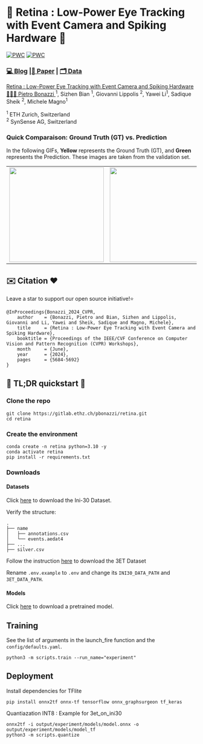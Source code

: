 #  👀 Retina : Low-Power Eye Tracking with Event Camera and Spiking Hardware  👀
[![PWC](https://img.shields.io/endpoint.svg?url=https://paperswithcode.com/badge/a-low-power-neuromorphic-approach-for/pupil-detection-on-ini-30)](https://paperswithcode.com/sota/pupil-detection-on-ini-30?p=a-low-power-neuromorphic-approach-for)
[![PWC](https://img.shields.io/endpoint.svg?url=https://paperswithcode.com/badge/a-low-power-neuromorphic-approach-for/pupil-tracking-on-ini-30)](https://paperswithcode.com/sota/pupil-tracking-on-ini-30?p=a-low-power-neuromorphic-approach-for) 

### [💻 Blog](https://pietrobonazzi.com/projects/retina) |[📜 Paper](https://openaccess.thecvf.com/content/CVPR2024W/AI4Streaming/html/Bonazzi_Retina__Low-Power_Eye_Tracking_with_Event_Camera_and_Spiking_CVPRW_2024_paper.html) | [🗂️ Data](https://zenodo.org/records/11203260?token=eyJhbGciOiJIUzUxMiJ9.eyJpZCI6ImEzYmE4ZTI4LTU2NDQtNDhiNC05YjcxLTYyZjRiNzNhYzU2MCIsImRhdGEiOnt9LCJyYW5kb20iOiI0MmY3NDgwOTZiZDM4YWM2NDhmNTk4ZTc5MDMxYTg2NiJ9.oyQ8cMq0xVIoCC0JLpnLIUWnsSVVJS91dzZJkwqTmTgaETtkTJqL7qBCu6Nz9bBdR1IhUGViAOSpTc6Z02ja5Q)

[Retina : Low-Power Eye Tracking with Event Camera and Spiking Hardware](https://arxiv.org/abs/2312.00425)  
 [🧑🏻‍🚀 Pietro Bonazzi ](https://linkedin.com/in/pietrobonazzi)<sup>1</sup>,
 Sizhen Bian <sup>1</sup>,
 Giovanni Lippolis <sup>2</sup>,
 Yawei Li<sup>1</sup>,
 Sadique Sheik <sup>2</sup>,
 Michele Magno<sup>1</sup>  <br>

<sup>1</sup> ETH Zurich, Switzerland  <br> 
<sup>2</sup> SynSense AG, Switzerland


### Quick Comparaison: Ground Truth (GT) vs. Prediction

In the following GIFs, **Yellow** represents the Ground Truth (GT), and **Green** represents the Prediction. These images are taken from the validation set.

<table>
  <tr>
    <td><img src="docs/0_val_3_0.gif" width="250" height="250" /></td>
    <td><img src="docs/0_val_12_0.gif" width="250" height="250" /></td>
    <td><img src="docs/0_val_16_0.gif" width="250" height="250" /></td>
    <td><img src="docs/0_val_19_0.gif" width="250" height="250" /></td>
  </tr>
</table>


## ✉️ Citation ❤️

Leave a star to support our open source initiative!⭐️

```
@InProceedings{Bonazzi_2024_CVPR,
    author    = {Bonazzi, Pietro and Bian, Sizhen and Lippolis, Giovanni and Li, Yawei and Sheik, Sadique and Magno, Michele},
    title     = {Retina : Low-Power Eye Tracking with Event Camera and Spiking Hardware},
    booktitle = {Proceedings of the IEEE/CVF Conference on Computer Vision and Pattern Recognition (CVPR) Workshops},
    month     = {June},
    year      = {2024},
    pages     = {5684-5692}
}
```
## 🚀 TL;DR quickstart 🚀

### Clone the repo

```
git clone https://gitlab.ethz.ch/pbonazzi/retina.git
cd retina
```


### Create the environment

```
conda create -n retina python=3.10 -y
conda activate retina 
pip install -r requirements.txt 
```

### Downloads


#### Datasets
Click  [here](https://zenodo.org/records/11203260?token=eyJhbGciOiJIUzUxMiJ9.eyJpZCI6ImEzYmE4ZTI4LTU2NDQtNDhiNC05YjcxLTYyZjRiNzNhYzU2MCIsImRhdGEiOnt9LCJyYW5kb20iOiI0MmY3NDgwOTZiZDM4YWM2NDhmNTk4ZTc5MDMxYTg2NiJ9.oyQ8cMq0xVIoCC0JLpnLIUWnsSVVJS91dzZJkwqTmTgaETtkTJqL7qBCu6Nz9bBdR1IhUGViAOSpTc6Z02ja5Q) to download the Ini-30 Dataset.

Verify the structure:

```
.
├── name
│   ├── annotations.csv
│   └── events.aedat4
├── ...
├── silver.csv
```

Follow the instruction [here](https://github.com/qinche106/cb-convlstm-eyetracking) to download the 3ET Dataset

Rename `.env.example` to `.env` and change its `INI30_DATA_PATH` and `3ET_DATA_PATH`.


#### Models

Click [here](https://zenodo.org/records/13341299) to download a pretrained model. 


## Training
See the list of arguments in the launch_fire function and the `config/defaults.yaml`.

```
python3 -m scripts.train --run_name="experiment" 
```

## Deployment 

Install dependencies for TFlite

```
pip install onnx2tf onnx-tf tensorflow onnx_graphsurgeon tf_keras
```

Quantiazation INT8 : Example for 3et_on_ini30

```
onnx2tf -i output/experiment/models/model.onnx -o output/experiment/models/model_tf
python3 -m scripts.quantize
```

